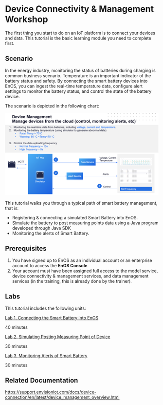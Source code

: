 # Device Connectivity & Management Workshop

The first thing you start to do on an IoT platform is to connect your devices and data. This tutorial is the basic learning module you need to complete first.


## Scenario

In the energy industry, monitoring the status of batteries during charging is common business scenario. Temperature 
is an important indicator of the battery status and safety. By connecting the smart battery devices into EnOS, you can ingest the real-time temperature data, configure alert settings to monitor the battery status, and control the state of the battery device.

The scenario is depicted in the following chart:

![](media/scenario2.png)

This tutorial walks you through a typical path of smart battery management, that is:

- Registering & connecting a simulated Smart Battery into EnOS.
- Simulate the battery to post measuring points data using a Java program developed through Java SDK
- Monitoring the alerts of Smart Battery.

## Prerequisites

1. You have signed up to EnOS as an individual account or an enterprise account to access the **EnOS Console**.
2. Your account must have been assigned full access to the model service, device connectivity & management services, and data management services (in the training, this is already done by the trainer).

## Labs

This tutorial includes the following units:

[Lab 1. Connecting the Smart Battery into EnOS](302-1_connecting_device_to_EnOS_cloud.md)

40 minutes

[Lab 2. Simulating Posting Measuring Point of Device](302-2_simulating_measure_points.md)

30 minutes

[Lab 3. Monitoring Alerts of Smart Battery](302-3_monitoring_alerts_of_device.md)

30 minutes

## Related Documentation

https://support.envisioniot.com/docs/device-connection/en/latest/device_management_overview.html
